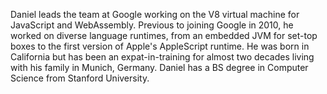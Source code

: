 Daniel leads the team at Google working on the V8 virtual machine for JavaScript and WebAssembly. Previous to joining Google in 2010, he worked on diverse language runtimes, from an embedded JVM for set-top boxes to the first version of Apple's AppleScript runtime. He was born in California but has been an expat-in-training for almost two decades living with his family in Munich, Germany. Daniel has a BS degree in Computer Science from Stanford University.
